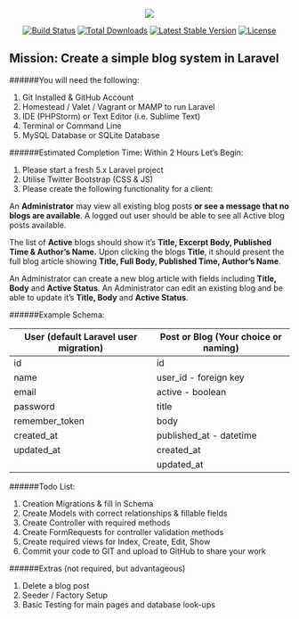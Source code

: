 <p align="center"><img src="https://laravel.com/assets/img/components/logo-laravel.svg"></p>

<p align="center">
<a href="https://travis-ci.org/laravel/framework"><img src="https://travis-ci.org/laravel/framework.svg" alt="Build Status"></a>
<a href="https://packagist.org/packages/laravel/framework"><img src="https://poser.pugx.org/laravel/framework/d/total.svg" alt="Total Downloads"></a>
<a href="https://packagist.org/packages/laravel/framework"><img src="https://poser.pugx.org/laravel/framework/v/stable.svg" alt="Latest Stable Version"></a>
<a href="https://packagist.org/packages/laravel/framework"><img src="https://poser.pugx.org/laravel/framework/license.svg" alt="License"></a>
</p>

## Mission: Create a simple blog system in Laravel

######You will need the following:
1. Git Installed & GitHub Account
2. Homestead / Valet / Vagrant or MAMP to run Laravel
3. IDE (PHPStorm) or Text Editor (i.e. Sublime Text)
4. Terminal or Command Line
5. MySQL Database or SQLite Database

######Estimated Completion Time: Within 2 Hours
Let’s Begin:
1. Please start a fresh 5.x Laravel project
2. Utilise Twitter Bootstrap (CSS & JS)
3. Please create the following functionality for a client:

An **Administrator** may view all existing blog posts **or see a message that no blogs are available**. A logged out user should be able to see all Active blog posts available.

The list of **Active** blogs should show it’s **Title, Excerpt Body, Published Time & Author’s Name.** Upon clicking the blogs **Title**, it should present the full blog article showing **Title, Full Body, Published Time, Author’s Name**.


An Administrator can create a new blog article with fields including **Title, Body** and **Active Status**. An Administrator can edit an existing blog and be able to update it’s **Title, Body** and **Active Status**.

######Example Schema:

 User (default Laravel user migration) | Post or Blog (Your choice or naming)
 -------------- | ------------- 
 id             | id  
 name           | user_id - foreign key       
 email          | active - boolean
 password       | title
 remember_token | body
 created_at     | published_at - datetime
 updated_at     | created_at
                | updated_at

######Todo List:

1. Creation Migrations & fill in Schema
2. Create Models with correct relationships & fillable fields
3. Create Controller with required methods
4. Create FormRequests for controller validation methods
5. Create required views for Index, Create, Edit, Show
6. Commit your code to GIT and upload to GitHub to share your work

######Extras (not required, but advantageous)

1. Delete a blog post
2. Seeder / Factory Setup
3. Basic Testing for main pages and database look-ups
